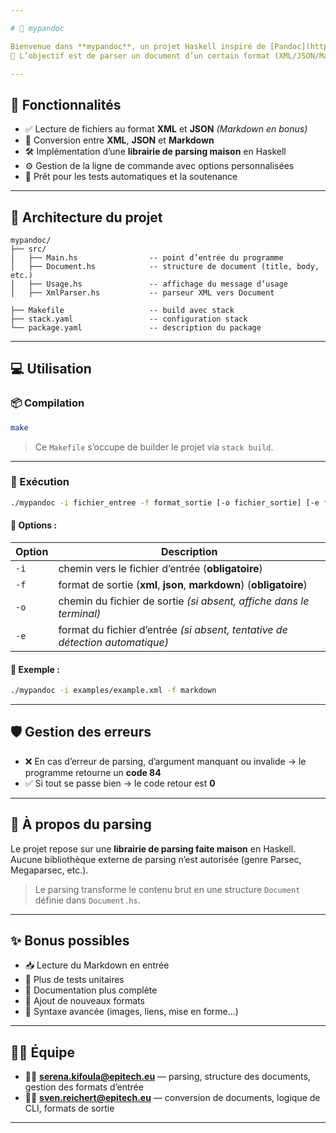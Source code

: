 ```yaml
---

# 📝 mypandoc

Bienvenue dans **mypandoc**, un projet Haskell inspiré de [Pandoc](https://pandoc.org/) — le célèbre convertisseur de documents.  
🎯 L’objectif est de parser un document d’un certain format (XML/JSON/Markdown) et de le convertir dans un autre.

---
```


## 🚀 Fonctionnalités

- ✅ Lecture de fichiers au format **XML** et **JSON** *(Markdown en bonus)*
- 🔁 Conversion entre **XML**, **JSON** et **Markdown**
- 🛠️ Implémentation d’une **librairie de parsing maison** en Haskell
- ⚙️ Gestion de la ligne de commande avec options personnalisées
- 🧪 Prêt pour les tests automatiques et la soutenance

---

## 🧠 Architecture du projet

```
mypandoc/
├── src/
│   ├── Main.hs                -- point d’entrée du programme
│   ├── Document.hs            -- structure de document (title, body, etc.)
│   ├── Usage.hs               -- affichage du message d’usage
│   ├── XmlParser.hs           -- parseur XML vers Document

├── Makefile                   -- build avec stack
├── stack.yaml                 -- configuration stack
└── package.yaml               -- description du package
```

---

## 💻 Utilisation

### 📦 Compilation

```bash
make
```

> Ce `Makefile` s’occupe de builder le projet via `stack build`.

---

### 📂 Exécution

```bash
./mypandoc -i fichier_entree -f format_sortie [-o fichier_sortie] [-e format_entree]
```

#### 📌 Options :

| Option | Description |
|--------|-------------|
| `-i`   | chemin vers le fichier d’entrée (**obligatoire**) |
| `-f`   | format de sortie (**xml**, **json**, **markdown**) (**obligatoire**) |
| `-o`   | chemin du fichier de sortie *(si absent, affiche dans le terminal)* |
| `-e`   | format du fichier d’entrée *(si absent, tentative de détection automatique)* |

#### 🧪 Exemple :

```bash
./mypandoc -i examples/example.xml -f markdown
```

---

## 🛡️ Gestion des erreurs

- ❌ En cas d’erreur de parsing, d’argument manquant ou invalide → le programme retourne un **code 84**
- ✅ Si tout se passe bien → le code retour est **0**

---

## 🧠 À propos du parsing

Le projet repose sur une **librairie de parsing faite maison** en Haskell.  
Aucune bibliothèque externe de parsing n’est autorisée (genre Parsec, Megaparsec, etc.).

> Le parsing transforme le contenu brut en une structure `Document` définie dans `Document.hs`.

---

## ✨ Bonus possibles

- 📥 Lecture du Markdown en entrée
- 🧪 Plus de tests unitaires
- 📄 Documentation plus complète
- 📎 Ajout de nouveaux formats
- 🧙 Syntaxe avancée (images, liens, mise en forme...)

---

## 🧑‍💻 Équipe

- 👩‍💻 **serena.kifoula@epitech.eu** — parsing, structure des documents, gestion des formats d’entrée  
- 👨‍💻 **sven.reichert@epitech.eu** — conversion de documents, logique de CLI, formats de sortie

---
